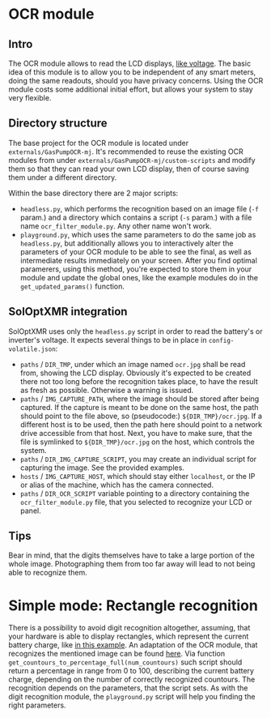 # OCR module

## Intro
The OCR module allows to read the LCD displays, [like voltage](../src/data/img/lcd-glowing.jpg). The basic idea of this module is to allow you to be independent of any smart meters, doing the same readouts, should you have privacy concerns. 
Using the OCR module costs some additional initial effort, but allows your system to stay very flexible.

## Directory structure
The base project for the OCR module is located under `externals/GasPumpOCR-mj`. 
It's recommended to reuse the existing OCR modules from under `externals/GasPumpOCR-mj/custom-scripts` and modify them so that they can read your own LCD display, then of course saving them under a different directory.

Within the base directory there are 2 major scripts:
- `headless.py`, which performs the recognition based on an image file (`-f` param.) and a directory which contains a script (`-s` param.) with a file name `ocr_filter_module.py`. Any other name won't work.
- `playground.py`, which uses the same parameters to do the same job as `headless.py`, but additionally allows you to interactively alter the parameters of your OCR module to be able to see the final, as well as intermediate results immediately on your screen. After you find optimal paramerers, using this method, you're expected to store them in your module and update the global ones, like the example modules do in the `get_updated_params()` function.

## SolOptXMR integration
SolOptXMR uses only the `headless.py` script in order to read the battery's or inverter's voltage. It expects several things to be in place in `config-volatile.json`:
- `paths` / `DIR_TMP`, under which an image named `ocr.jpg` shall be read from, showing the LCD display. Obviously it's expected to be created there not too long before the recognition takes place, to have the result as fresh as possible. Otherwise a warning is issued.
- `paths` / `IMG_CAPTURE_PATH`, where the image should be stored after being captured. If the capture is meant to be done on the same host, the path should point to the file above, so (pseudocode:) `${DIR_TMP}/ocr.jpg`. If a different host is to be used, then the path here should point to a network drive accessible from that host. Next, you have to make sure, that the file is symlinked to `${DIR_TMP}/ocr.jpg` on the host, which controls the system.
- `paths` / `DIR_IMG_CAPTURE_SCRIPT`, you may create an individual script for capturing the image. See the provided examples.
- `hosts` / `IMG_CAPTURE_HOST`, which should stay either `localhost`, or the IP or alias of the machine, which has the camera connected.
- `paths` / `DIR_OCR_SCRIPT` variable pointing to a directory containing the `ocr_filter_module.py` file, that you selected to recognize your LCD or panel.

## Tips
Bear in mind, that the digits themselves have to take a large portion of the whole image. Photographing them from too far away will lead to not being able to recognize them.

# Simple mode: Rectangle recognition
There is a possibility to avoid digit recognition altogether, assuming, that your hardware is able to display rectangles, which represent the current battery charge, like [in this example](../src/data/img/panel-rectangles.jpg). 
An adaptation of the OCR module, that recognizes the mentioned image can be found [here](externals/GasPumpOCR-mj/custom-scripts/panel-rectangles).
Via function `get_countours_to_percentage_full(num_countours)` such script should return a percentage in range from 0 to 100, describing the current battery charge, depending on the number of correctly recognized countours.
The recognition depends on the parameters, that the script sets.
As with the digit recognition module, the `playground.py` script will help you finding the right parameters.
